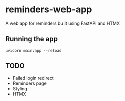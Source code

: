 # reminders-web-app

A web app for reminders built using FastAPI and HTMX


## Running the app

```
uvicorn main:app --reload
```


## TODO

* Failed login redirect
* Reminders page
* Styling
* HTMX

